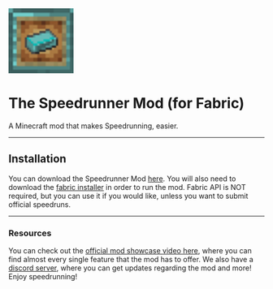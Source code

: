 <img src="src/main/resources/assets/speedrunnermod/icon.png" width="128">

# The Speedrunner Mod (for Fabric)

A Minecraft mod that makes Speedrunning, easier.

---

## Installation

You can download the Speedrunner Mod [here](https://www.curseforge.com/minecraft/mc-mods/speedrunner-mod). You will also need to download the [fabric installer](https://fabricmc.net/use/) in order to run the mod. Fabric API is NOT required, but you can use it if you would like, unless you want to submit official speedruns.

---

### Resources

You can check out the [official mod showcase video here](), where you can find almost every single feature that the mod has to offer. We also have a [discord server](), where you can get updates regarding the mod and more! Enjoy speedrunning!
